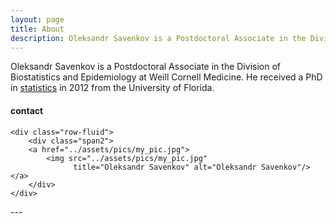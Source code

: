 ```yaml
---
layout: page
title: About
description: Oleksandr Savenkov is a Postdoctoral Associate in the Division of Biostatistics and Epidemiology
---
```


Oleksandr Savenkov is a Postdoctoral Associate in the Division of Biostatistics and Epidemiology at Weill Cornell Medicine.
He received a PhD in [statistics](http://www.stat.ufl.edu) in 2012 from the
University of Florida.

<div class="container">
<h4><a name="contact"></a>contact</h4>

    <div class="row-fluid">
        <div class="span2">
        <a href="../assets/pics/my_pic.jpg">
            <img src="../assets/pics/my_pic.jpg"
                  title="Oleksandr Savenkov" alt="Oleksandr Savenkov"/></a>
        </div>
    </div>
</div>
---
